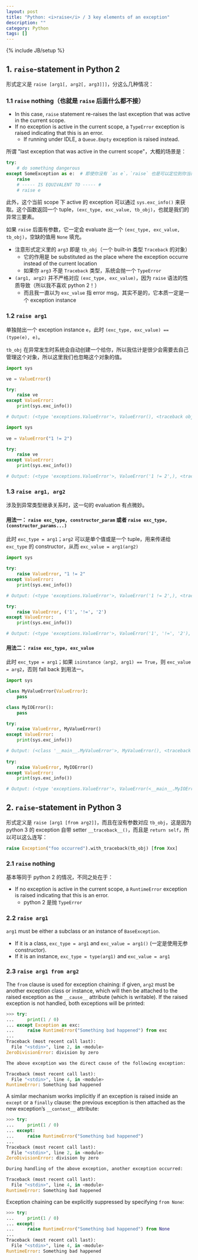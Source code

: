 ```yaml
---
layout: post
title: "Python: <i>raise</i> / 3 key elements of an exception"
description: ""
category: Python
tags: []
---
```

{% include JB/setup %}

## 1. `raise`-statement in Python 2

形式定义是 `raise [arg1[, arg2[, arg3]]]`，分这么几种情况：

### 1.1 `raise` nothing（也就是 `raise` 后面什么都不接）

- In this case, `raise` statement re-raises the last exception that was active in the current scope. 
- If no exception is active in the current scope, a `TypeError` exception is raised indicating that this is an error.
    - If running under IDLE, a `Queue.Empty` exception is raised instead.

所谓 "last exception that was active in the current scope"，大概的场景是：

```python
try:
    # do something dangerous
except SomeException as e:  # 即使你没有 `as e`，`raise` 也是可以定位到你当前的 exception instance
    raise 
    # ----- IS EQUIVALENT TO ----- #
    # raise e
```

此外，这个当前 scope 下 active 的 exception 可以通过 `sys.exc_info()` 来获取。这个函数返回一个 tuple，`(exc_type, exc_value, tb_obj)`，也就是我们的异常三要素。

如果 `raise` 后面有参数，它一定会 evaluate 出一个 `(exc_type, exc_value, tb_obj)`，空缺的值用 `None` 填充。

- 注意形式定义里的 `arg3` 即是 `tb_obj`（一个 built-in 类型 `Traceback` 的对象）
    - 它的作用是 be substituted as the place where the exception occurre instead of the current location
    - 如果你 `arg3` 不是 `Traceback` 类型，系统会抛一个 `TypeError`
- `(arg1, arg2)` 并不严格对应 `(exc_type, exc_value)`，因为 `raise` 语法的性质导致（所以我不喜欢 python 2！）
    - 而且我一直以为 `exc_value` 指 error msg，其实不是的，它本质一定是一个 exception instance

### 1.2 `raise arg1`

单独抛出一个 exception instance `e`，此时 `(exc_type, exc_value) == (type(e), e)`。

`tb_obj` 在异常发生时系统会自动创建一个给你，所以我估计是很少会需要去自己管理这个对象，所以这里我们也忽略这个对象的值。

```python
import sys

ve = ValueError()

try:
    raise ve
except ValueError: 
    print(sys.exc_info())

# Output: (<type 'exceptions.ValueError'>, ValueError(), <traceback object at 0x7fb8d03d97a0>)
```

```python
import sys
    
ve = ValueError("1 != 2")

try:
    raise ve
except ValueError: 
    print(sys.exc_info())

# Output: (<type 'exceptions.ValueError'>, ValueError('1 != 2',), <traceback object at 0x7fb8d03d97a0>)
```

### 1.3 `raise arg1, arg2`

涉及到异常类型继承关系时，这一句的 evaluation 有点微妙。

#### 用法一： `raise exc_type, constructor_param` 或者 `raise exc_type, (constructor_params...)`

此时 `exc_type = arg1`；`arg2` 可以是单个值或是一个 tuple，用来传递给 `exc_type` 的 constructor，从而 `exc_value = arg1(arg2)`

```python
import sys

try:
    raise ValueError, "1 != 2"
except ValueError: 
    print(sys.exc_info())

# Output: (<type 'exceptions.ValueError'>, ValueError('1 != 2',), <traceback object at 0x7fb8d03d9758>)

try:
    raise ValueError, ('1', '!=', '2')
except ValueError: 
    print(sys.exc_info())

# Output: (<type 'exceptions.ValueError'>, ValueError('1', '!=', '2'), <traceback object at 0x7fb8d03d9a28>)
```

#### 用法二： `raise exc_type, exc_value`

此时 `exc_type = arg1`；如果 `isinstance（arg2, arg1) == True`，则 `exc_value = arg2`，否则 fall back 到用法一。

```python
import sys

class MyValueError(ValueError):
    pass

class MyIOError():
    pass

try:
    raise ValueError, MyValueError()
except ValueError: 
    print(sys.exc_info())

# Output: (<class '__main__.MyValueError'>, MyValueError(), <traceback object at 0x7fb8d03d9b90>)
    
try:
    raise ValueError, MyIOError()
except ValueError: 
    print(sys.exc_info())

# Output: (<type 'exceptions.ValueError'>, ValueError(<__main__.MyIOError instance at 0x7fb8d03d98c0>,), <traceback object at 0x7fb8d03d95a8>)
```

## 2. `raise`-statement in Python 3

形式定义是 `raise [arg1 [from arg2]]`，而且在没有参数对应 `tb_obj`，这是因为 python 3 的 exception 自带 setter `__traceback__()`，而且是 `return self`，所以可以这么连写：

```python
raise Exception("foo occurred").with_traceback(tb_obj) [from Xxx]
```

### 2.1 `raise` nothing

基本等同于 python 2 的情况，不同之处在于：

- If no exception is active in the current scope, a `RuntimeError` exception is raised indicating that this is an error.
    - python 2 是抛 `TypeError`

### 2.2 `raise arg1`

`arg1` must be either a subclass or an instance of `BaseException`. 

- If it is a class, `exc_type = arg1` and `exc_value = arg1()` (一定是使用无参 constructor).
- If it is an instance, `exc_type = type(arg1)` and `exc_value = arg1`

### 2.3 `raise arg1 from arg2`

The `from` clause is used for exception chaining: if given, `arg2` must be another exception class or instance, which will then be attached to the raised exception as the `__cause__` attribute (which is writable). If the raised exception is not handled, both exceptions will be printed:

```python
>>> try:
...     print(1 / 0)
... except Exception as exc:
...     raise RuntimeError("Something bad happened") from exc
...
Traceback (most recent call last):
  File "<stdin>", line 2, in <module>
ZeroDivisionError: division by zero

The above exception was the direct cause of the following exception:

Traceback (most recent call last):
  File "<stdin>", line 4, in <module>
RuntimeError: Something bad happened
```

A similar mechanism works implicitly if an exception is raised inside an `except` or a `finally` clause: the previous exception is then attached as the new exception’s `__context__` attribute:

```python
>>> try:
...     print(1 / 0)
... except:
...     raise RuntimeError("Something bad happened")
...
Traceback (most recent call last):
  File "<stdin>", line 2, in <module>
ZeroDivisionError: division by zero

During handling of the above exception, another exception occurred:

Traceback (most recent call last):
  File "<stdin>", line 4, in <module>
RuntimeError: Something bad happened
```

Exception chaining can be explicitly suppressed by specifying `from None`:

```python
>>> try:
...     print(1 / 0)
... except:
...     raise RuntimeError("Something bad happened") from None
...
Traceback (most recent call last):
  File "<stdin>", line 4, in <module>
RuntimeError: Something bad happened
```